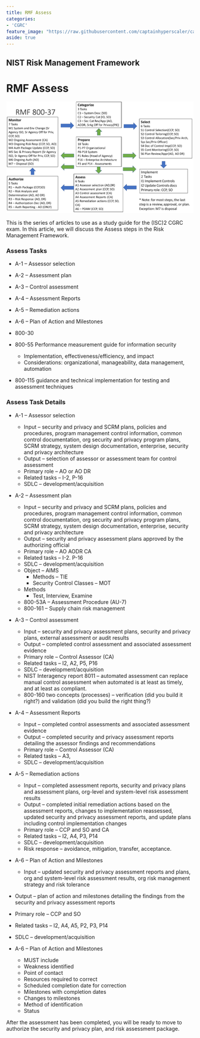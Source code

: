 ```yaml
---
title: RMF Assess
categories:
- 'CGRC'
feature_image: "https://raw.githubusercontent.com/captainhyperscaler/captainhyperscaler.github.io/main/images/2023/banner/banner%20logo_without_background.png"
aside: true
---
```


## NIST Risk Management Framework ##

# RMF Assess #



![](/images/cgrc/rmf1.png)

This is the series of articles to use as a study guide for the (ISC)2 CGRC exam.  In this article, we will discuss the Assess steps in the Risk Management Framework.

### Assess Tasks ###

- A-1 – Assessor selection
- A-2 – Assessment plan
- A-3 – Control assessment
- A-4 – Assessment Reports
- A-5 – Remediation actions
- A-6 – Plan of Action and Milestones

- 800-30
- 800-55 Performance measurement guide for information security
  - Implementation, effectiveness/efficiency, and impact
  - Considerations: organizational, manageability, data management, automation
- 800-115 guidance and technical implementation for testing and assessment techniques



### Assess Task Details ###

- A-1 – Assessor selection
  - Input – security and privacy and SCRM plans, policies and procedures, program management control information, common control documentation, org security and privacy program plans, SCRM strategy, system design documentation, enterprise, security and privacy architecture
  - Output – selection of assessor or assessment team for control assessment
  - Primary role – AO or AO DR
  - Related tasks – I-2, P-16
  - SDLC – development/acquisition

- A-2 – Assessment plan
  - Input – security and privacy and SCRM plans, policies and procedures, program management control information, common control documentation, org security and privacy program plans, SCRM strategy, system design documentation, enterprise, security and privacy architecture
  - Output – security and privacy assessment plans approved by the authorizing official
  - Primary role – AO AODR CA
  - Related tasks – I-2. P-16
  - SDLC – development/acquisition
  - Object – AIMS
    - Methods – TIE
    - Security Control Classes – MOT
  - Methods
    - Test, Interview, Examine
  - 800-53A – Assessment Procedure (AU-7)
  - 800-161 – Supply chain risk management


- A-3 – Control assessment
  - Input – security and privacy assessment plans, security and privacy plans, external assessment or audit results
  - Output – completed control assessment and associated assessment evidence
  - Primary role – Control Assessor (CA)
  - Related tasks – I2, A2, P5, P16
  - SDLC – development/acquisition
  - NIST Interagency report 8011 – automated assessment can replace manual control assessment when automated is at least as timely, and at least as compliant.
  - 800-160 two concepts (processes) – verification (did you build it right?) and validation (did you build the right thing?)

- A-4 – Assessment Reports
  - Input – completed control assessments and associated assessment evidence
  - Output – completed security and privacy assessment reports detailing the assessor findings and recommendations
  - Primary role – Control Assessor (CA)
  - Related tasks – A3, 
  - SDLC – development/acquisition

- A-5 – Remediation actions
  -   Input – completed assessment reports, security and privacy plans and assessment plans, org-level and system-level risk assessment results
  -   Output – completed initial remediation actions based on the assessment reports, changes to implementation reassessed, updated security and privacy assessment reports, and update plans including control implementation changes
  -   Primary role – CCP and SO and CA
  -   Related tasks – I2, A4, P3, P14
  -   SDLC – development/acquisition
  - Risk response – avoidance, mitigation, transfer, acceptance.

- A-6 – Plan of Action and Milestones
  - Input – updated security and privacy assessment reports and plans, org and system-level risk assessment results, org risk management strategy and risk tolerance
-   Output – plan of action and milestones detailing the findings from the security and privacy assessment reports
-   Primary role – CCP and SO
-   Related tasks – I2, A4, A5, P2, P3, P14
-   SDLC – development/acquisition

- A-6 – Plan of Action and Milestones
    - MUST include
    - Weakness identified
    - Point of contact
    - Resources required to correct
    - Scheduled completion date for correction
    - Milestones with completion dates
    - Changes to milestones
    - Method of identification
    - Status

After the assessment has been completed, you will be ready to move to authorize the security and privacy plan, and risk assessment package.